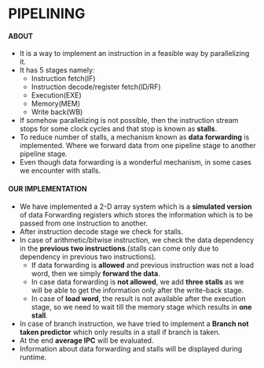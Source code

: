 # PIPELINING

#### ABOUT

- It is a way to implement an instruction in a feasible way by parallelizing it.
- It has 5 stages namely:
  - Instruction fetch(IF)
  - Instruction decode/register fetch(ID/RF)
  - Execution(EXE)
  - Memory(MEM)
  - Write back(WB)
- If somehow parallelizing is not possible, then the instruction stream stops for some clock cycles and that stop is known as **stalls**.
- To reduce number of stalls, a mechanism known as **data forwarding** is implemented.
  Where we forward data from one pipeline stage to another pipeline stage.
- Even though data forwarding is a wonderful mechanism, in some cases we encounter with stalls.

#### OUR IMPLEMENTATION

- We have implemented a 2-D array system which is a **simulated version** of data Forwarding registers which stores the information which is to be passed from one instruction to another.
- After instruction decode stage we check for stalls.
- In case of arithmetic/bitwise instruction, we check the data dependency in the **previous two instructions**.(stalls can come only due to dependency in previous two instructions).
  - If data forwarding is **allowed** and previous instruction was not a load word, then we simply **forward the data**.
  - In case data forwarding is **not allowed**, we add **three stalls** as we will be able to get the information only after the write-back stage.
  - In case of **load word**, the result is not available after the execution stage, so we need to wait till the memory stage which results in **one stall**.
- In case of branch instruction, we have tried to implement a **Branch not taken predictor** which only results in a stall if branch is taken.
- At the end **average IPC** will be evaluated.
- Information about data forwarding and stalls will be displayed during runtime.
